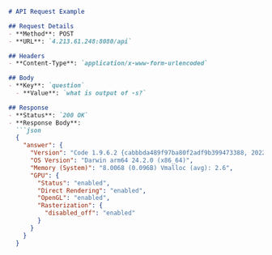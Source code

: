 ```markdown
# API Request Example

## Request Details
- **Method**: POST
- **URL**: `4.213.61.248:8080/api`

## Headers
- **Content-Type**: `application/x-www-form-urlencoded`

## Body
- **Key**: `question`
  - **Value**: `what is output of -s?`

## Response
- **Status**: `200 OK`
- **Response Body**:
  ```json
  {
    "answer": {
      "Version": "Code 1.9.6.2 {cabbbda489f97ba80f2adf9b399473388, 2022-12-19T18:22:47.216Z}",
      "OS Version": "Darwin arm64 24.2.0 (x86_64)",
      "Memory (System)": "8.0068 (0.096B) Vmalloc (avg): 2.6",
      "GPU": {
        "Status": "enabled",
        "Direct Rendering": "enabled",
        "OpenGL": "enabled",
        "Rasterization": {
          "disabled_off": "enabled"
        }
      }
    }
  }
  ```
```